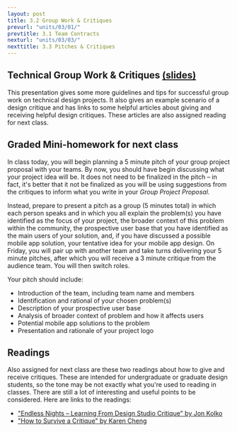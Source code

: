 ```yaml
---
layout: post
title: 3.2 Group Work & Critiques
prevurl: "units/03/01/"
prevtitle: 3.1 Team Contracts
nexturl: "units/03/03/"
nexttitle: 3.3 Pitches & Critiques
---
```


## Technical Group Work & Critiques [(slides)](https://docs.google.com/presentation/d/1I5B-X6cJDnudkfYxoTL51jS9kse0hpJExg005SMMfTc/edit?usp=sharing)

This presentation gives some more guidelines and tips for successful group work on technical design projects. It also gives an example scenario of a design critique and has links to some helpful articles about giving and receiving helpful design critiques. These articles are also assigned reading for next class.

## Graded Mini-homework for next class

In class today, you will begin planning a 5 minute pitch of your group project proposal with your teams. By now, you should have begin discussing what your project idea will be. It does not need to be finalized in the pitch – in fact, it's better that it not be finalized as you will be using suggestions from the critiques to inform what you write in your *Group Project Proposal*. 

Instead, prepare to present a pitch as a group (5 minutes total) in which each person speaks and in which you all explain the problem(s) you have identified as the focus of your project, the broader context of this problem within the community, the prospective user base that you have identified as the main users of your solution, and, if you have discussed a possible mobile app solution, your tentative idea for your mobile app design. On Friday, you will pair up with another team and take turns delivering your 5 minute pitches, after which you will receive a 3 minute critique from the audience team. You will then switch roles.

Your pitch should include:
  - Introduction of the team, including team name and members
  - Identification and rational of your chosen problem(s)
  - Description of your prospective user base
  - Analysis of broader context of problem and how it affects users
  - Potential mobile app solutions to the problem
  - Presentation and rationale of your project logo
  
## Readings

Also assigned for next class are these two readings about how to give and receive critiques. These are intended for undergraduate or graduate design students, so the tone may be not exactly what you're used to reading in classes. There are still a lot of interesting and useful points to be considered. Here are links to the readings:

  - ["Endless Nights – Learning From Design Studio Critique" by Jon Kolko](https://interactions.acm.org/archive/view/march-april-2011/endless-nights-learning-from-design-studio-critique1)
  - ["How to Survive a Critique" by Karen Cheng](https://www.aiga.org/how-to-survive-a-critique/)
